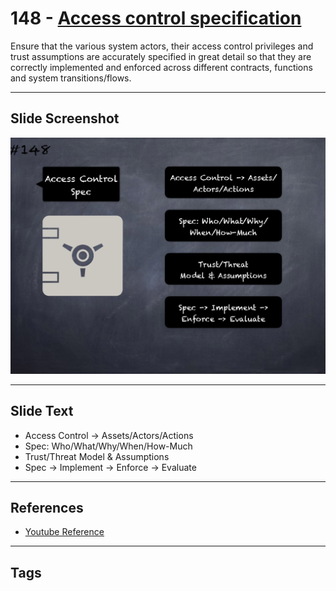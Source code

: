 # 148 - [Access control specification](Access%20control%20specification.md)
Ensure that the various system actors, their access control privileges and trust assumptions are accurately specified in great detail so that they are correctly implemented and enforced across different contracts, functions and system transitions/flows.
___
## Slide Screenshot
![0148.png](../../images/5.%20Pitfalls%20and%20Best%20Practices%20201/148.png)
___
## Slide Text
- Access Control -> Assets/Actors/Actions
- Spec: Who/What/Why/When/How-Much
- Trust/Threat Model & Assumptions
- Spec -> Implement -> Enforce -> Evaluate
___
## References
- [Youtube Reference](https://youtu.be/pXoEIjHupXk?t=636)
___
## Tags
